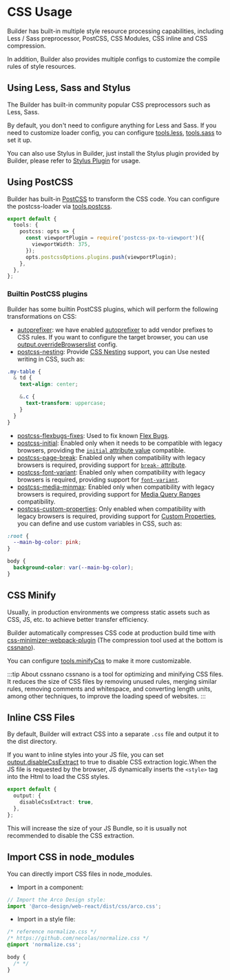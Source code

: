 # CSS Usage

Builder has built-in multiple style resource processing capabilities, including Less / Sass preprocessor, PostCSS, CSS Modules, CSS inline and CSS compression.

In addition, Builder also provides multiple configs to customize the compile rules of style resources.

## Using Less, Sass and Stylus

The Builder has built-in community popular CSS preprocessors such as Less, Sass.

By default, you don't need to configure anything for Less and Sass. If you need to customize loader config, you can configure [tools.less](/en/api/config-tools.html#toolsless), [tools.sass](/en/api/config-tools.html#toolssass) to set it up.

You can also use Stylus in Builder, just install the Stylus plugin provided by Builder, please refer to [Stylus Plugin](/plugins/plugin-stylus.html) for usage.

## Using PostCSS

Builder has built-in [PostCSS](https://postcss.org/) to transform the CSS code. You can configure the postcss-loader via [tools.postcss](/en/api/config-tools.html#toolspostcss).

```ts
export default {
  tools: {
    postcss: opts => {
      const viewportPlugin = require('postcss-px-to-viewport')({
        viewportWidth: 375,
      });
      opts.postcssOptions.plugins.push(viewportPlugin);
    },
  },
};
```

### Builtin PostCSS plugins

Builder has some builtin PostCSS plugins, which will perform the following transformations on CSS:

- [autoprefixer](https://github.com/postcss/autoprefixer): we have enabled [autoprefixer](https://github.com/postcss/autoprefixer) to add vendor prefixes to CSS rules. If you want to configure the target browser, you can use [output.overrideBrowserslist](/en/api/config-output.html#outputoverridebrowserslist) config.
- [postcss-nesting](https://www.npmjs.com/package/postcss-nested): Provide [CSS Nesting](https://drafts.csswg.org/css-nesting-1/) support, you can Use nested writing in CSS, such as:

```css
.my-table {
  & td {
    text-align: center;

    &.c {
      text-transform: uppercase;
    }
  }
}
```

- [postcss-flexbugs-fixes](https://www.npmjs.com/package/postcss-flexbugs-fixes): Used to fix known [Flex Bugs](https://github.com/philipwalton/flexbugs).
- [postcss-initial](https://www.npmjs.com/package/postcss-initial): Enabled only when it needs to be compatible with legacy browsers, providing the [`initial` attribute value](https://developer.mozilla.org/en-US/docs/Web/CSS/initial_value) compatible.
- [postcss-page-break](https://www.npmjs.com/package/postcss-page-break): Enabled only when compatibility with legacy browsers is required, providing support for [`break-` attribute](https://developer.mozilla.org/en-US/docs/Web/CSS/break-after).
- [postcss-font-variant](https://www.npmjs.com/package/postcss-font-variant): Enabled only when compatibility with legacy browsers is required, providing support for [`font-variant`](https://developer.mozilla.org/en-US/docs/Web/CSS/font-variant).
- [postcss-media-minmax](https://www.npmjs.com/package/postcss-media-minmax): Enabled only when compatibility with legacy browsers is required, providing support for [Media Query Ranges](https://developer.mozilla.org/en-US/docs/Web/CSS/Media_Queries/Using_media_queries#syntax_improvements_in_level_4) compatibility.
- [postcss-custom-properties](https://www.npmjs.com/package/postcss-custom-properties): Only enabled when compatibility with legacy browsers is required, providing support for [Custom Properties](https://www.w3.org/TR/css-variables-1/), you can define and use custom variables in CSS, such as:

```css
:root {
  --main-bg-color: pink;
}

body {
  background-color: var(--main-bg-color);
}
```

## CSS Minify

Usually, in production environments we compress static assets such as CSS, JS, etc. to achieve better transfer efficiency.

Builder automatically compresses CSS code at production build time with [css-minimizer-webpack-plugin](https://github.com/webpack-contrib/css-minimizer-webpack-plugin) (The compression tool used at the bottom is [cssnano](https://cssnano.co/)).

You can configure [tools.minifyCss](/en/api/config-tools.html#toolsminifycss) to make it more customizable.

:::tip About cssnano
cssnano is a tool for optimizing and minifying CSS files. It reduces the size of CSS files by removing unused rules, merging similar rules, removing comments and whitespace, and converting length units, among other techniques, to improve the loading speed of websites.
:::

## Inline CSS Files

By default, Builder will extract CSS into a separate `.css` file and output it to the dist directory.

If you want to inline styles into your JS file, you can set [output.disableCssExtract](/en/api/config-output.html#outputdisablecssextract) to true to disable CSS extraction logic.When the JS file is requested by the browser, JS dynamically inserts the `<style>` tag into the Html to load the CSS styles.

```ts
export default {
  output: {
    disableCssExtract: true,
  },
};
```

This will increase the size of your JS Bundle, so it is usually not recommended to disable the CSS extraction.

## Import CSS in node_modules

You can directly import CSS files in node_modules.

- Import in a component:

```ts title="src/App.tsx"
// Import the Arco Design style:
import '@arco-design/web-react/dist/css/arco.css';
```

- Import in a style file:

```css title="src/App.css"
/* reference normalize.css */
/* https://github.com/necolas/normalize.css */
@import 'normalize.css';

body {
  /* */
}
```
